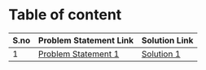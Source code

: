 # Table of content

| S.no  | Problem Statement  Link | Solution Link  |
| ------------ | ------------ | ------------ |
|  1 |  [Problem Statement 1](https://github.com/banuprakashm/destroy-faang "Problem Statement 1") | [Solution 1](https://github.com/banuprakashm/destroy-faang "Solution 1")  |

